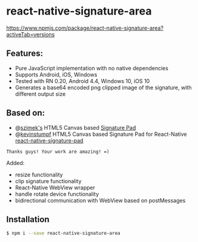 # react-native-signature-area
https://www.npmjs.com/package/react-native-signature-area?activeTab=versions

## Features:
- Pure JavaScript implementation with no native dependencies
- Supports Android, iOS, Windows
- Tested with RN 0.20, Android 4.4, Windows 10, iOS 10
- Generates a base64 encoded png clipped image of the signature, with different output size

## Based on:
- @[szimek's](https://github.com/szimek) HTML5 Canvas based [Signature Pad](https://github.com/szimek/signature_pad)
- @[kevinstumpf](https://github.com/kevinstumpf)  HTML5 Canvas based Signature Pad for React-Native [react-native-signature-pad](https://github.com/kevinstumpf/react-native-signature-pad)

```
Thanks guys! Your work are amazing! =)
```

Added:
- resize functionality
- clip signature functionality
- React-Native WebView wrapper
- handle rotate device functionality
- bidirectional communication with WebView based on postMessages

## Installation

```sh
$ npm i --save react-native-signature-area 
```
